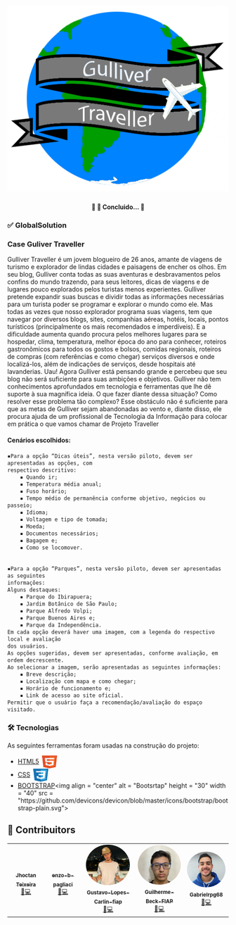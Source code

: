 <h1 align="center">
    <img heigth ="50em" alt="#GuliverTraveler" title="#Calmamanete" src="./img/logomundopronto.png" />
</h1>
<h4 align="center"> 
	🚧 🚀 Concluido... 🚧
</h4>

### ✅ GlobalSolution

### Case Guliver Traveller
Gulliver Traveller é um jovem blogueiro de 26 anos, amante de viagens de
turismo e explorador de lindas cidades e paisagens de encher os olhos. Em seu blog,
Gulliver conta todas as suas aventuras e desbravamentos pelos confins do mundo
trazendo, para seus leitores, dicas de viagens e de lugares pouco explorados pelos
turistas menos experientes.
Gulliver pretende expandir suas buscas e dividir todas as informações
necessárias para um turista poder se programar e explorar o mundo como ele. Mas
todas as vezes que nosso explorador programa suas viagens, tem que navegar por
diversos blogs, sites, companhias aéreas, hotéis, locais, pontos turísticos
(principalmente os mais recomendados e imperdíveis). E a dificuldade aumenta
quando procura pelos melhores lugares para se hospedar, clima, temperatura, melhor
época do ano para conhecer, roteiros gastronômicos para todos os gostos e bolsos,
comidas regionais, roteiros de compras (com referências e como chegar) serviços
diversos e onde localizá-los, além de indicações de serviços, desde hospitais até
lavanderias.
Uau! Agora Gulliver está pensando grande e percebeu que seu blog não será
suficiente para suas ambições e objetivos. Gulliver não tem conhecimentos
aprofundados em tecnologia e ferramentas que lhe dê suporte à sua magnífica ideia.
O que fazer diante dessa situação? Como resolver esse problema tão complexo?
Esse obstáculo não é suficiente para que as metas de Gulliver sejam
abandonadas ao vento e, diante disso, ele procura ajuda de um profissional de
Tecnologia da Informação para colocar em prática o que vamos chamar de Projeto
Traveller

#### Cenários escolhidos: 
	▪Para a opção “Dicas úteis”, nesta versão piloto, devem ser apresentadas as opções, com
	respectivo descritivo:
		▪ Quando ir;
		▪ Temperatura média anual;
		▪ Fuso horário;
		▪ Tempo médio de permanência conforme objetivo, negócios ou passeio;
		▪ Idioma;
		▪ Voltagem e tipo de tomada;
		▪ Moeda;
		▪ Documentos necessários;
		▪ Bagagem e;
		▪ Como se locomover.
		
		
	▪Para a opção “Parques”, nesta versão piloto, devem ser apresentadas as seguintes
	informações:
	Alguns destaques:
		▪ Parque do Ibirapuera;
		▪ Jardim Botânico de São Paulo;
		▪ Parque Alfredo Volpi;
		▪ Parque Buenos Aires e;
		▪ Parque da Independência.
	Em cada opção deverá haver uma imagem, com a legenda do respectivo local e avaliação
	dos usuários.
	As opções sugeridas, devem ser apresentadas, conforme avaliação, em ordem decrescente.
	Ao selecionar a imagem, serão apresentadas as seguintes informações:
		▪ Breve descrição;
		▪ Localização com mapa e como chegar;
		▪ Horário de funcionamento e;
		▪ Link de acesso ao site oficial.
	Permitir que o usuário faça a recomendação/avaliação do espaço visitado.
	
	
### 🛠 Tecnologias

As seguintes ferramentas foram usadas na construção do projeto:

- [HTML5](https://www.devmedia.com.br/o-que-e-o-html5/25820)  <img align = "center" alt = "HTML" height = "30" width = "40" src = "https://raw.githubusercontent.com/devicons/devicon/master/icons/html5/html5-original.svg ">
- [CSS](https://developer.mozilla.org/pt-BR/docs/Web/CSS0) <img align = "center" alt = "CSS" height = "30" width = "40" src = "https://raw.githubusercontent.com/devicons/devicon/master/icons/css3/css3-original.svg ">
- [BOOTSTRAP](https://pt.wikipedia.org/wiki/Bootstrap_(framework_front-end))<img align = "center" alt = "Bootsrtap" height = "30" width = "40" src = "https://github.com/devicons/devicon/blob/master/icons/bootstrap/bootstrap-plain.svg">


## 👥 Contribuitors
<table>
	<tr>
	     <td align="center"><a href="https://github.com/JhoctanTeixeira"><img style="border-radius: 50%;" src="https://avatars.githubusercontent.com/u/80040630?v=4" width="100px;" alt=""/><br /><sub><b>Jhoctan Teixeira</b></sub></a><br /><a href="https://github.com/JhoctanTeixeira" title="Jhoctan-Teixeira">🚀💻</a></td>
		<td align="center"><a href="https://github.com/enzo-b-pagliacci"><img style="border-radius: 50%;" src="https://avatars.githubusercontent.com/u/80040708?v=4" width="100px;" alt=""/><br /><sub><b>enzo-b-pagliaci</b></sub></a><br /><a href="https://github.com/enzo-b-pagliacci" title="enzo-b-pagliaci">🚀💻</a></td>
    		<td align="center"><a href="https://github.com/Gustavo-Lopes-Carlin-fiap"><img style="border-radius: 50%;" src="https://github.com/JhoctanTeixeira/GlobalSolution/blob/main/img/Gustavo.png" width="100px;" alt=""/><br /><sub><b>Gustavo-Lopes-Carlin-fiap</b></sub></a><br /><a href="https://github.com/Gustavo-Lopes-Carlin-fiap" title="Gustavo">🚀💻</a></td>
    		<td align="center"><a href="https://github.com/Guilherme-Beck-FIAP"><img style="border-radius: 50%;" src="https://github.com/JhoctanTeixeira/GlobalSolution/blob/main/img/Beck.png" width="100px;" alt=""/><br /><sub><b>Guilherme-Beck-FIAP</b></sub></a><br /><a href="https://github.com/Guilherme-Beck-FIAP" title="enzo-b-pagliaci">🚀💻</a></td>
    		<td align="center"><a href="https://github.com/Gabrielrpg68"><img style="border-radius: 50%;" src="https://github.com/JhoctanTeixeira/GlobalSolution/blob/main/img/dantas.png" width="100px;" alt=""/><br /><sub><b>Gabrielrpg68</b></sub></a><br /><a href="https://github.com/Gabrielrpg68" title="enzo-b-pagliaci">🚀💻</a></td>
	</tr>
</table>
